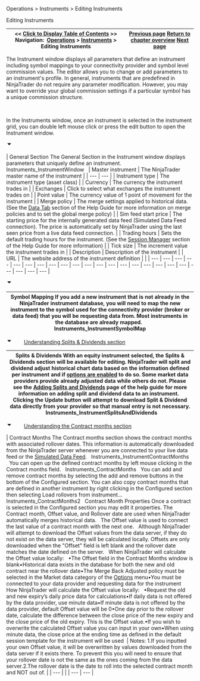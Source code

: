 ﻿


Operations \> Instruments \> Editing Instruments






















Editing Instruments







| \<\< [Click to Display Table of Contents](editing_instruments.md) \>\> **Navigation:**     [Operations](operations.md) \> [Instruments](instruments.md) \> Editing Instruments | [Previous page](manage_database.md) [Return to chapter overview](instruments.md) [Next page](rolling_over_a_futures_contrac.md) |
| --- | --- |














The Instrument window displays all parameters that define an instrument including symbol mappings to your connectivity provider and symbol level commission values. The editor allows you to change or add parameters to an instrument's profile. In general, instruments that are predefined in NinjaTrader do not require any parameter modification. However, you may want to override your global commission settings if a particular symbol has a unique commission structure.


 


In the Instruments window, once an instrument is selected in the instrument grid, you can double left mouse click or press the edit button to open the Instrument window.


![tog_minus](tog_minus.gif)




| General Section The General Section in the Instrument window displays parameters that uniquely define an instrument.   Instruments_InstrumentWindow     | Master instrument | The NinjaTrader master name of the instrument | | --- | --- | | Instrument type | The instrument type (asset class) | | Currency | The currency the instrument trades in | | Exchanges | Click to select what exchanges the instrument trades on | | Point value | The currency value of 1 point of movement for the instrument | | Merge policy | The merge settings applied to historical data. (See the [Data Tab](options_marketdata.md) section of the Help Guide for more information on merge policies and to set the global merge policy) | | Sim feed start price | The starting price for the internally generated data feed (Simulated Data Feed connection). The price is automatically set by NinjaTrader using the last seen price from a live data feed connection. | | Trading hours | Sets the default trading hours for the instrument. (See the [Session Manager](trading_hours.md) section of the Help Guide for more information) | | Tick size | The increment value the instrument trades in | | Description | Description of the instrument | | URL | The website address of the instrument definition | |
| --- | --- | --- | --- | --- | --- | --- | --- | --- | --- | --- | --- | --- | --- | --- | --- | --- | --- | --- | --- | --- | --- | --- |



![tog_minus](tog_minus.gif)




| Symbol Mapping If you add a new instrument that is not already in the NinjaTrader instrument database, you will need to map the new instrument to the symbol used for the connectivity provider (broker or data feed) that you will be requesting data from. Most instruments in the database are already mapped.   Instruments_InstrumentSymbolMap |
| --- |



![tog_minus](tog_minus.gif)        [Understanding Splits \& Dividends section](javascript:HMToggle('toggle','UnderstandingSplitsDividendsSection','UnderstandingSplitsDividendsSection_ICON'))




| Splits \& Dividends With an equity instrument selected, the Splits \& Dividends section will be available for editing. NinjaTrader will split and dividend adjust historical chart data based on the information defined per instrument and if [options are enabled](options_marketdata.md) to do so. Some market data providers provide already adjusted data while others do not. Please see the [Adding Splits and Dividends](adding_splits_and_dividends.md) page of the help guide for more information on adding split and dividend data to an instrument.   Clicking the Update button will attempt to download Split \& Dividend data directly from your provider so that manual entry is not necessary.   Instruments_InstrumentSplitsAndDividends |
| --- |



![tog_minus](tog_minus.gif)        [Understanding the Contract months section](javascript:HMToggle('toggle','UnderstandingTheContractMonthsSection','UnderstandingTheContractMonthsSection_ICON'))




| Contract Months The Contract months section shows the contract months with associated rollover dates. This information is automatically downloaded from the NinjaTrader server whenever you are connected to your live data feed or the [Simulated Data Feed](simulated_data_feed_connection.md).    Instruments_InstrumentContractMonths     You can open up the defined contract months by left mouse clicking in the Contract months field.    Instruments_ContractMonths   You can add and remove contract months by selecting the add and remove buttons in the bottom of the Configured section. You can also copy contract months that are defined in another instrument by right clicking in the Configured section then selecting Load rollovers from instrument...   Instruments_ContractMonths2   Contract Month Properties Once a contract is selected in the Configured section you may edit it properties. The Contract month, Offset value, and Rollover date are used when NinjaTrader automatically merges historical data.   The Offset value is used to connect the last value of a contract month with the next one.    Although NinjaTrader will attempt to download the Offset values from the data server, if they do not exist on the data server, they will be calculated locally. Offsets are only downloaded when the "Offset" field is left blank and the rollover date matches the date defined on the server.   When NinjaTrader will calculate the Offset value locally:   •The Offset field in the Contract Months window is blank•Historical data exists in the database for both the new and old contract near the rollover date•The Merge Back Adjusted policy must be selected in the Market data category of the [Options](options.md) menu•You must be connected to your data provider and requesting data for the instrument  How NinjaTrader will calculate the Offset value locally:   •Request the old and new expiry’s daily price data for calculations•If daily data is not offered by the data provider, use minute data•If minute data is not offered by the data provider, default Offset value will be 0•One day prior to the rollover date, calculate the difference between the close price of the new expiry and the close price of the old expiry. This is the Offset value.•If you wish to overwrite the calculated Offset value you can input in your own•When using minute data, the close price at the ending time as defined in the default session template for the instrument will be used    | Notes:  1\.If you inputted your own Offset value, it will be overwritten by values downloaded from the data server if it exists there. To prevent this you will need to ensure that your rollover date is not the same as the ones coming from the data server.2\.The rollover date is the date to roll into the selected contract month and NOT out of. | | --- | |
| --- | --- |










